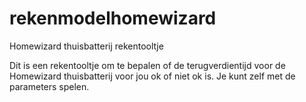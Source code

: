 # rekenmodelhomewizard
Homewizard thuisbatterij rekentooltje 


Dit is een rekentooltje om te bepalen of de terugverdientijd voor de Homewizard thuisbatterij voor jou ok of niet ok is. Je kunt zelf met de parameters spelen.

